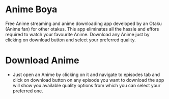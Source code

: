 # Anime Boya
Free Anime streaming and anime downloading app developed by an Otaku (Anime fan) for other otakus. This app eliminates all the hassle and effors required to watch your favourite Anime.
Download any Anime just by clicking on download button and select your preferred quality.
# Download Anime
* Just open an Anime by clicking on it and navigate to episodes tab and click on download button on any episode you want to download the app will show you available quality options from which you can select your preferred one. 
